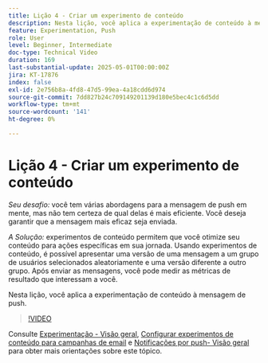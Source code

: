 ```yaml
---
title: Lição 4 - Criar um experimento de conteúdo
description: Nesta lição, você aplica a experimentação de conteúdo à mensagem de push.
feature: Experimentation, Push
role: User
level: Beginner, Intermediate
doc-type: Technical Video
duration: 169
last-substantial-update: 2025-05-01T00:00:00Z
jira: KT-17876
index: false
exl-id: 2e756b8a-4fd8-47d5-99ea-4a18cdd6d974
source-git-commit: 7dd827b24c709149201139d180e5bec4c1c6d5dd
workflow-type: tm+mt
source-wordcount: '141'
ht-degree: 0%

---
```


# Lição 4 - Criar um experimento de conteúdo

*Seu desafio:* você tem várias abordagens para a mensagem de push em mente, mas não tem certeza de qual delas é mais eficiente. Você deseja garantir que a mensagem mais eficaz seja enviada. 

*A Solução:* experimentos de conteúdo permitem que você otimize seu conteúdo para ações específicas em sua jornada. Usando experimentos de conteúdo, é possível apresentar uma versão de uma mensagem a um grupo de usuários selecionados aleatoriamente e uma versão diferente a outro grupo. Após enviar as mensagens, você pode medir as métricas de resultado que interessam a você.

Nesta lição, você aplica a experimentação de conteúdo à mensagem de push.

>[!VIDEO](https://video.tv.adobe.com/v/3457924/?learn=on&enablevpops)


Consulte [Experimentação - Visão geral](/help/content-management/experimentation-overview.md), [Configurar experimentos de conteúdo para campanhas de email](/help/create-campaigns/content-experiments.md) e [Notificações por push- Visão geral](/help/channels/push-notifications-overview.md) para obter mais orientações sobre este tópico.
